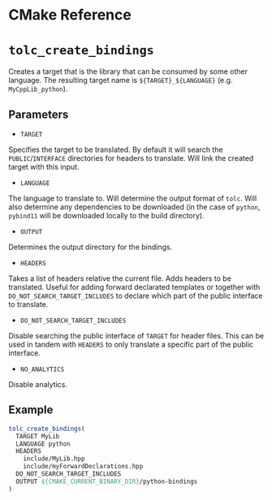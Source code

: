 # CMake Reference #

# `tolc_create_bindings` #

Creates a target that is the library that can be consumed by some other language. The resulting target name is `${TARGET}_${LANGUAGE}` (e.g. `MyCppLib_python`).

## Parameters ##

* `TARGET`

Specifies the target to be translated. By default it will search the `PUBLIC`/`INTERFACE` directories for headers to translate. Will link the created target with this input.


* `LANGUAGE`

The language to translate to. Will determine the output format of `tolc`. Will also determine any dependencies to be downloaded (in the case of `python`, `pybind11` will be downloaded locally to the build directory).


* `OUTPUT`

Determines the output directory for the bindings.

* `HEADERS`

Takes a list of headers relative the current file. Adds headers to be translated. Useful for adding forward declarated templates or together with `DO_NOT_SEARCH_TARGET_INCLUDES` to declare which part of the public interface to translate.

* `DO_NOT_SEARCH_TARGET_INCLUDES`

Disable searching the public interface of `TARGET` for header files. This can be used in tandem with `HEADERS` to only translate a specific part of the public interface.

* `NO_ANALYTICS`

Disable analytics.

## Example ##

```cmake
tolc_create_bindings(
  TARGET MyLib
  LANGUAGE python
  HEADERS
    include/MyLib.hpp
    include/myForwardDeclarations.hpp
  DO_NOT_SEARCH_TARGET_INCLUDES
  OUTPUT ${CMAKE_CURRENT_BINARY_DIR}/python-bindings
)
```

